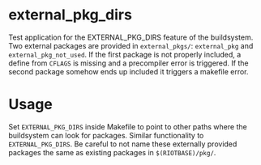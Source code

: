 external_pkg_dirs
=================

Test application for the EXTERNAL_PKG_DIRS feature of the buildsystem.
Two external packages are provided in `external_pkgs/`: `external_pkg` and
`external_pkg_not_used`. If the first package is not properly included, a define
from `CFLAGS` is missing and a precompiler error is triggered. If the second
package somehow ends up included it triggers a makefile error.

Usage
=====

Set `EXTERNAL_PKG_DIRS` inside Makefile to point to other paths where the
buildsystem can look for packages. Similar functionality to `EXTERNAL_PKG_DIRS`.
Be careful to not name these externally provided packages the same as existing
packages in `$(RIOTBASE)/pkg/`.
